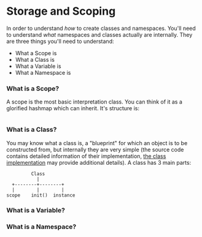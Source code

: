 # Storage and Scoping

In order to understand _how_ to create classes and namespaces. You'll need to understand _what_ namespaces and classes actually are internally. They are three things you'll need to understand:

 - What a Scope is
 - What a Class is
 - What a Variable is
 - What a Namespace is

### What is a Scope?
A scope is the most basic interpretation class. You can think of it as a glorified hashmap which can inherit. It's structure is:

```

```

### What is a Class?
You may know what a class is, a "blueprint" for which an object is to be constructed from, but internally they are very simple (the source code contains detailed information of their implementation, [the class implementation](https://github.com/cheddar-lang/Cheddar/blob/master/src/interpreter/core/env/class.es6#L1) may provide additional details). A class has 3 main parts:

```
         Class
           |
  +--------+--------+
  |        |        |
scope    init()  instance
```

### What is a Variable?

### What is a Namespace?